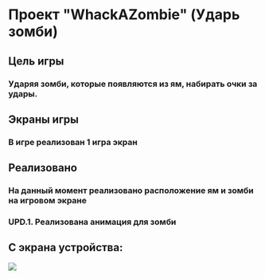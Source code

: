 # Проект "WhackAZombie" (Ударь зомби)
## Цель игры
### Ударяя зомби, которые появляются из ям, набирать очки за удары.
## Экраны игры
### В игре реализован 1 игра экран
## Реализовано
### На данный момент реализовано расположение ям и зомби на игровом экране
### UPD.1. Реализована анимация для зомби
## С экрана устройства:
<img src="https://github.com/Barinovv/WhackAZombie/blob/master/core/gifupdown.gif"></img>
